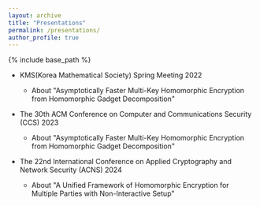 ```yaml
---
layout: archive
title: "Presentations"
permalink: /presentations/
author_profile: true
---
```


{% include base_path %}

* KMS(Korea Mathematical Society) Spring Meeting 2022
  * About "Asymptotically Faster Multi-Key Homomorphic Encryption from Homomorphic Gadget Decomposition"

* The 30th ACM Conference on Computer and Communications Security (CCS) 2023
  * About "Asymptotically Faster Multi-Key Homomorphic Encryption from Homomorphic Gadget Decomposition"
 
* The 22nd International Conference on Applied Cryptography and Network Security (ACNS) 2024
  * About "A Unified Framework of Homomorphic Encryption for Multiple Parties with Non-Interactive Setup"
